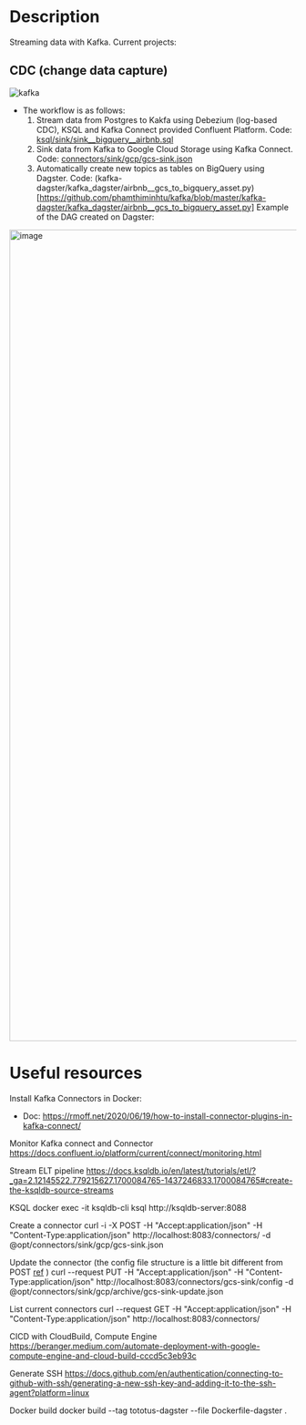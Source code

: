 # Description
Streaming data with Kafka. Current projects:
## CDC (change data capture)
![kafka](https://github.com/phamthiminhtu/kafka/assets/56192840/112c80f7-ebf9-4425-9303-a9c0f1b23a4b)

- The workflow is as follows:
  1. Stream data from Postgres to Kakfa using Debezium (log-based CDC), KSQL and Kafka Connect provided Confluent Platform. Code: [ksql/sink/sink__bigquery__airbnb.sql](https://github.com/phamthiminhtu/kafka/blob/master/ksql/source/source__postgres__airbnb.sql)
  2. Sink data from Kafka to Google Cloud Storage using Kafka Connect. Code: [connectors/sink/gcp/gcs-sink.json](https://github.com/phamthiminhtu/kafka/blob/master/connectors/sink/gcp/gcs-sink.json)
  3. Automatically create new topics as tables on BigQuery using Dagster. Code: (kafka-dagster/kafka_dagster/airbnb__gcs_to_bigquery_asset.py)[https://github.com/phamthiminhtu/kafka/blob/master/kafka-dagster/kafka_dagster/airbnb__gcs_to_bigquery_asset.py]
  Example of the DAG created on Dagster:
<img width="1425" alt="image" src="https://github.com/phamthiminhtu/kafka/assets/56192840/88b56648-cd19-4c0c-9911-5324a3c68a34">


# Useful resources

Install Kafka Connectors in Docker:
- Doc: https://rmoff.net/2020/06/19/how-to-install-connector-plugins-in-kafka-connect/

Monitor Kafka connect and Connector
https://docs.confluent.io/platform/current/connect/monitoring.html 

Stream ELT pipeline
https://docs.ksqldb.io/en/latest/tutorials/etl/?_ga=2.12145522.779215627.1700084765-1437246833.1700084765#create-the-ksqldb-source-streams

KSQL
docker exec -it ksqldb-cli ksql http://ksqldb-server:8088

Create a connector
curl -i -X POST -H "Accept:application/json" -H  "Content-Type:application/json" http://localhost:8083/connectors/ -d @opt/connectors/sink/gcp/gcs-sink.json

Update the connector 
(the config file structure is a little bit different from POST [ref](https://stackoverflow.com/questions/53384144/kafka-connect-rest-interface-put-connectors-string-name-config-return-erro)
)
curl --request PUT -H "Accept:application/json" -H  "Content-Type:application/json" http://localhost:8083/connectors/gcs-sink/config -d @opt/connectors/sink/gcp/archive/gcs-sink-update.json

List current connectors
curl --request GET -H "Accept:application/json" -H  "Content-Type:application/json" http://localhost:8083/connectors/


CICD with CloudBuild, Compute Engine
https://beranger.medium.com/automate-deployment-with-google-compute-engine-and-cloud-build-cccd5c3eb93c

Generate SSH 
https://docs.github.com/en/authentication/connecting-to-github-with-ssh/generating-a-new-ssh-key-and-adding-it-to-the-ssh-agent?platform=linux


Docker build
docker build --tag tototus-dagster --file Dockerfile-dagster .


